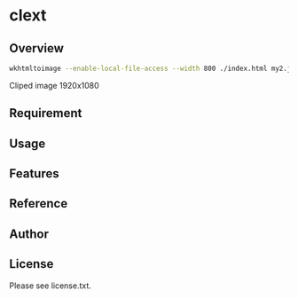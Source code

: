 # clext 

## Overview

```sh
wkhtmltoimage --enable-local-file-access --width 800 ./index.html my2.jpg
```

Cliped image 1920x1080

## Requirement


## Usage


## Features


## Reference


## Author


## License

Please see license.txt.
